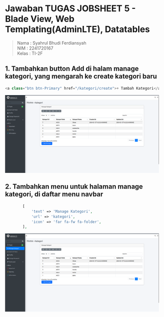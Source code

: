 # Jawaban TUGAS JOBSHEET 5 - Blade View, Web Templating(AdminLTE), Datatables
> Nama : Syahrul Bhudi Ferdiansyah <br>
> NIM  : 2241720167 <br>
> Kelas : TI-2F

## 1. Tambahkan button Add di halam manage kategori, yang mengarah ke create kategori baru
```php
<a class="btn btn-Primary" href="/kategori/create">+ Tambah Kategori</a>
```
![alt text](/public/ss/js51.png)
## 2. Tambahkan menu untuk halaman manage kategori, di daftar menu navbar
```php
        [
            'text' => 'Manage Kategori',
            'url' => 'kategori',
            'icon' => 'far fa-fw fa-folder',
        ],
```
![alt text](/public/ss/js52.png)

